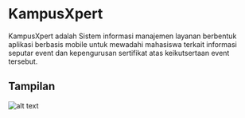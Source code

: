 # KampusXpert
KampusXpert adalah Sistem informasi manajemen layanan berbentuk aplikasi berbasis mobile untuk mewadahi mahasiswa terkait informasi seputar event dan kepengurusan sertifikat atas keikutsertaan event tersebut.

## Tampilan
![alt text](https://github.com/itsziel/UAS/sc1.png)

